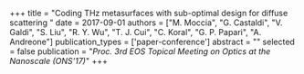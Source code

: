 +++
title = "Coding THz metasurfaces with sub-optimal design for diffuse scattering "
date = 2017-09-01
authors = ["M. Moccia", "G. Castaldi", "V. Galdi", "S. Liu", "R. Y. Wu", "T. J. Cui", "C. Koral", "G. P. Papari", "A. Andreone"]
publication_types = ['paper-conference']
abstract = ""
selected = false
publication = "*Proc. 3rd EOS Topical Meeting on Optics at the Nanoscale (ONS'17)*"
+++

